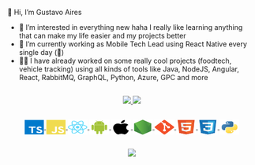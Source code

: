 👋 Hi, I’m Gustavo Aires
- 👀 I’m interested in everything new haha I really like learning anything that can make my life easier and my projects better
- 📱 I’m currently working as Mobile Tech Lead using React Native every single day (💙)
- 👨‍💻 I have already worked on some really cool projects (foodtech, vehicle tracking) using all kinds of tools like Java, NodeJS, Angular, React, RabbitMQ, GraphQL, Python, Azure, GPC and more

##

<div align="center">
  <a href="https://github.com/gustavomts">
  <img height="150em" src="https://github-readme-stats.vercel.app/api?username=gustavomts&show_icons=true&theme=dark&include_all_commits=true&count_private=true"/>
  <img height="150em" src="https://github-readme-stats.vercel.app/api/top-langs/?username=gustavomts&layout=compact&langs_count=7&theme=dark"/>
</div>
  
##

<div align="center">
<img align="center" alt="Gus-Ts" height="30" width="40" src="https://raw.githubusercontent.com/devicons/devicon/master/icons/typescript/typescript-plain.svg">
<img align="center" alt="Gus-Js" height="30" width="40" src="https://raw.githubusercontent.com/devicons/devicon/master/icons/javascript/javascript-plain.svg">
<img align="center" alt="Gus-React" height="30" width="40" src="https://raw.githubusercontent.com/devicons/devicon/master/icons/react/react-original.svg">
<img align="center" alt="Gus-Android" height="30" width="40" src="https://raw.githubusercontent.com/devicons/devicon/master/icons/android/android-original.svg">
<img align="center" alt="Gus-Apple" height="30" width="40" src="https://raw.githubusercontent.com/devicons/devicon/master/icons/apple/apple-original.svg">
<img align="center" alt="Gus-NodeJS" height="30" width="40" src="https://raw.githubusercontent.com/devicons/devicon/master/icons/nodejs/nodejs-original.svg">
<img align="center" alt="Gus-Git" height="30" width="40" src="https://raw.githubusercontent.com/devicons/devicon/master/icons/git/git-original.svg">
<img align="center" alt="Gus-HTML" height="30" width="40" src="https://raw.githubusercontent.com/devicons/devicon/master/icons/html5/html5-original.svg">
<img align="center" alt="Gus-CSS" height="30" width="40" src="https://raw.githubusercontent.com/devicons/devicon/master/icons/css3/css3-original.svg">
<img align="center" alt="Gus-Python" height="30" width="40" src="https://raw.githubusercontent.com/devicons/devicon/master/icons/python/python-original.svg">
</div>

##

<div align="center">
  <a href="https://www.linkedin.com/in/gustavo-aires-2708b973" target="_blank"><img src="https://img.shields.io/badge/-LinkedIn-%230077B5?style=for-the-badge&logo=linkedin&logoColor=white" target="_blank"></a>
</div>


